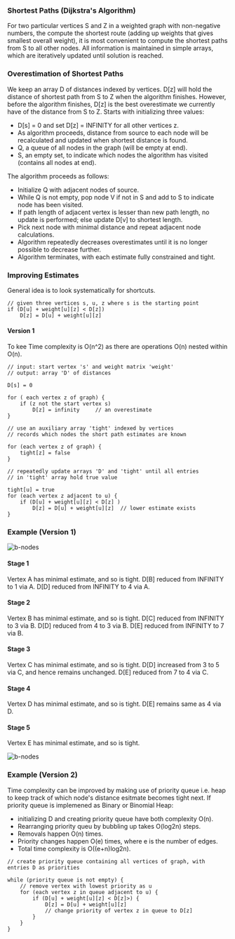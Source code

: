 ### Shortest Paths (Dijkstra's Algorithm)

For two particular vertices S and Z in a weighted graph with non-negative numbers, the compute the shortest route (adding up weights that gives smallest overall weight), it is most convenient to compute the shortest paths from S to all other nodes. All information is maintained in simple arrays, which are iteratively updated until solution is reached.

### Overestimation of Shortest Paths

We keep an array D of distances indexed by vertices. D[z] will hold the distance of shortest path from S to Z when the algorithm finishes. However, before the algorithm finishes, D[z] is the best overestimate we currently have of the distance from S to Z. Starts with initializing three values:

- D[s] = 0 and set D[z] = INFINITY for all other vertices z.
- As algorithm proceeds, distance from source to each node will be recalculated and updated when shortest distance is found.
- Q, a queue of all nodes in the graph (will be empty at end).
- S, an empty set, to indicate which nodes the algorithm has visited (contains all nodes at end).

The algorithm proceeds as follows:

- Initialize Q with adjacent nodes of source.
- While Q is not empty, pop node V if not in S and add to S to indicate node has been visited.
- If path length of adjacent vertex is lesser than new path length, no update is performed; else update D[v] to shortest length.
- Pick next node with minimal distance and repeat adjacent node calculations.
- Algorithm repeatedly decreases overestimates until it is no longer possible to decrease further.
- Algorithm terminates, with each estimate fully constrained and tight.

### Improving Estimates

General idea is to look systematically for shortcuts.

```
// given three vertices s, u, z where s is the starting point
if (D[u] + weight[u][z] < D[z])
    D[z] = D[u] + weight[u][z]
```

#### Version 1

To kee
Time complexity is O(n^2) as there are operations O(n) nested within O(n).

```
// input: start vertex 's' and weight matrix 'weight'
// output: array 'D' of distances

D[s] = 0

for ( each vertex z of graph) {
    if (z not the start vertex s)
        D[z] = infinity     // an overestimate
}

// use an auxiliary array 'tight' indexed by vertices
// records which nodes the short path estimates are known

for (each vertex z of graph) {
    tight[z] = false
}

// repeatedly update arrays 'D' and 'tight' until all entries
// in 'tight' array hold true value

tight[u] = true
for (each vertex z adjacent to u) {
    if (D[u] + weight[u][z] < D[z] )
        D[z] = D[u] + weight[u][z]  // lower estimate exists
}
```

### Example (Version 1)

![b-nodes](../../assets/dijkstra-example.PNG)

#### Stage 1

Vertex A has minimal estimate, and so is tight.
D[B] reduced from INFINITY to 1 via A.
D[D] reduced from INFINITY to 4 via A.

#### Stage 2

Vertex B has minimal estimate, and so is tight.
D[C] reduced from INFINITY to 3 via B.
D[D] reduced from 4 to 3 via B.
D[E] reduced from INFINITY to 7 via B.

#### Stage 3

Vertex C has minimal estimate, and so is tight.
D[D] increased from 3 to 5 via C, and hence remains unchanged.
D[E] reduced from 7 to 4 via C.

#### Stage 4

Vertex D has minimal estimate, and so is tight.
D[E] remains same as 4 via D.

#### Stage 5

Vertex E has minimal estimate, and so is tight.

![b-nodes](../../assets/dijkstra-example-1.PNG)

### Example (Version 2)

Time complexity can be improved by making use of priority queue i.e. heap to keep track of which node's distance esitmate becomes tight next. If priority queue is implemened as Binary or Binomial Heap:

- initializing D and creating priority queue have both complexity O(n).
- Rearranging priority queu by bubbling up takes O(log2n) steps.
- Removals happen O(n) times.
- Priority changes happen O(e) times, where e is the number of edges.
- Total time complexity is O((e+n)log2n).

```
// create priority queue containing all vertices of graph, with entries D as priorities

while (priority queue is not empty) {
    // remove vertex with lowest priority as u
    for (each vertex z in queue adjacent to u) {
        if (D[u] + weight[u][z] < D[z]>) {
            D[z] = D[u] + weight[u][z]
            // change priority of vertex z in queue to D[z]
        }
    }
}
```
